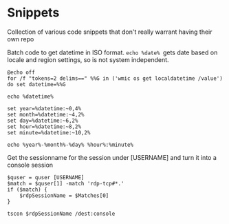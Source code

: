 # Snippets
Collection of various code snippets that don't really warrant having their own repo

Batch code to get datetime in ISO format. `echo %date% `gets date based on locale and region settings, so is not system independent.
```
@echo off
for /f "tokens=2 delims==" %%G in ('wmic os get localdatetime /value') do set datetime=%%G

echo %datetime%

set year=%datetime:~0,4%
set month=%datetime:~4,2%
set day=%datetime:~6,2%
set hour=%datetime:~8,2%
set minute=%datetime:~10,2%

echo %year%-%month%-%day% %hour%:%minute%
```

Get the sessionname for the session under [USERNAME] and turn it into a console session
```
$quser = quser [USERNAME]
$match = $quser[1] -match 'rdp-tcp#*.'
if ($match) {
    $rdpSessionName = $Matches[0]
}

tscon $rdpSessionName /dest:console
```
